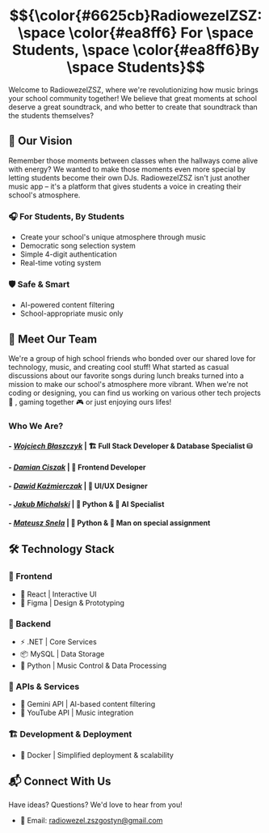 # 
# $${\color{#6625cb}RadiowezelZSZ: \space \color{#ea8ff6} For \space Students, \space \color{#ea8ff6}By \space Students}$$

Welcome to RadiowezelZSZ, where we're revolutionizing how music brings your school community together! We believe that great moments at school deserve a great soundtrack, and who better to create that soundtrack than the students themselves?

## 💫 Our Vision
Remember those moments between classes when the hallways come alive with energy? We wanted to make those moments even more special by letting students become their own DJs. RadiowezelZSZ isn't just another music app – it's a platform that gives students a voice in creating their school's atmosphere.

### 🎧 For Students, By Students
- Create your school's unique atmosphere through music
- Democratic song selection system
- Simple 4-digit authentication
- Real-time voting system

### 🛡️ Safe & Smart
- AI-powered content filtering
- School-appropriate music only

## 👋 Meet Our Team
We're a group of high school friends who bonded over our shared love for technology, music, and creating cool stuff! What started as casual discussions about our favorite songs during lunch breaks turned into a mission to make our school's atmosphere more vibrant. When we're not coding or designing, you can find us working on various other tech projects 🔧 , gaming together 🎮 or just enjoying ours lifes!

### Who We Are?
#### - *[Wojciech Błaszczyk](https://github.com/wblaszczyk06)* | 🏗️ Full Stack Developer & Database Specialist ⛁

#### - *[Damian Ciszak](https://github.com/Ciszpan3)* | 🎨 Frontend Developer

#### - *[Dawid Kaźmierczak](https://github.com/K4ziWolf)* | 🎯 UI/UX Designer

#### - *[Jakub Michalski](https://github.com/jakub1m)* | 🐍 Python & 🤖 AI Specialist

#### - *[Mateusz Snela](https://github.com/Over7oader)* | 🐍 Python & 🚀 Man on special assignment

## 🛠️ Technology Stack
### 🎨 Frontend
- 📱 React | Interactive UI
- 🎨 Figma | Design & Prototyping


### 🔧 Backend
- ⚡ .NET | Core Services
- 📦 MySQL | Data Storage
- 🐍 Python | Music Control & Data Processing

### 🔗 APIs & Services
- 🤖 Gemini API | AI-based content filtering
- 🎵 YouTube API | Music integration

### 🏗️ Development & Deployment
- 🐳 Docker | Simplified deployment & scalability

## 📬 Connect With Us
Have ideas? Questions? We'd love to hear from you!
- 📧 Email: radiowezel.zszgostyn@gmail.com

